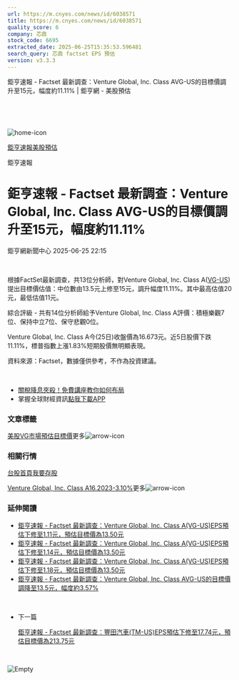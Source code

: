 ```yaml
---
url: https://m.cnyes.com/news/id/6038571
title: https://m.cnyes.com/news/id/6038571
quality_score: 6
company: 芯鼎
stock_code: 6695
extracted_date: 2025-06-25T15:35:53.596481
search_query: 芯鼎 factset EPS 預估
version: v3.3.3
---
```


鉅亨速報 - Factset 最新調查：Venture Global, Inc. Class AVG-US的目標價調升至15元，幅度約11.11% | 鉅亨網 - 美股預估

‌

‌

![home-icon](/assets/icons/breadCrumb/symbol-icon-home.svg)

[鉅亨速報](/news/cat/anue_live)[美股預估](/news/cat/us_forecast)

鉅亨速報

# 鉅亨速報 - Factset 最新調查：Venture Global, Inc. Class AVG-US的目標價調升至15元，幅度約11.11%

鉅亨網新聞中心 2025-06-25 22:15

‌

根據FactSet最新調查，共13位分析師，對Venture Global, Inc. Class A([VG-US](https://invest.cnyes.com/usstock/detail/VG))提出目標價估值：中位數由13.5元上修至15元，調升幅度11.11%。其中最高估值20元，最低估值11元。

綜合評級 - 共有14位分析師給予Venture Global, Inc. Class A評價：積極樂觀7位、保持中立7位、保守悲觀0位。

Venture Global, Inc. Class A今(25日)收盤價為16.673元。近5日股價下跌11.11%，標普指數上漲1.83%短期股價無明顯表現。

資料來源：Factset，數據僅供參考，不作為投資建議。

‌

* [關稅降息夾殺！免費講座教你如何布局](https://events.cnyes.com/rsc2025H2-35584?utm_source=anue&utm_medium=usstocks_end)
* 掌握全球財經資訊[點我下載APP](http://www.cnyes.com/app/?utm_source=mweb&utm_medium=HamMenuBanner&utm_campaign=fixed&utm_content=entr)

### 文章標籤

[美股](https://news.cnyes.com/tag/美股 "美股")[VG](https://news.cnyes.com/tag/VG "VG")[市場預估](https://news.cnyes.com/tag/市場預估 "市場預估")[目標價](https://news.cnyes.com/tag/目標價 "目標價")更多![arrow-icon](/assets/icons/arrows/arrow-down.svg)

### 相關行情

[台股首頁](https://www.cnyes.com/twstock)[我要存股](https://supr.link/8OHaU)

[Venture Global, Inc. Class A16.2023-3.10%](https://invest.cnyes.com/usstock/detail/VG)更多![arrow-icon](/assets/icons/arrows/arrow-down.svg)

### 延伸閱讀

* [鉅亨速報 - Factset 最新調查：Venture Global, Inc. Class A(VG-US)EPS預估下修至1.11元，預估目標價為13.50元](/news/id/5994388)
* [鉅亨速報 - Factset 最新調查：Venture Global, Inc. Class A(VG-US)EPS預估下修至1.14元，預估目標價為13.50元](/news/id/5979983)
* [鉅亨速報 - Factset 最新調查：Venture Global, Inc. Class A(VG-US)EPS預估下修至1.18元，預估目標價為13.50元](/news/id/5961474)
* [鉅亨速報 - Factset 最新調查：Venture Global, Inc. Class AVG-US的目標價調降至13.5元，幅度約3.57%](/news/id/5955108)

‌

* 下一篇

  [鉅亨速報 - Factset 最新調查：豐田汽車(TM-US)EPS預估下修至17.74元，預估目標價為213.75元](/news/id/6038479)

‌

![Empty](/assets/icons/skeleton/empty-image.svg)

‌
